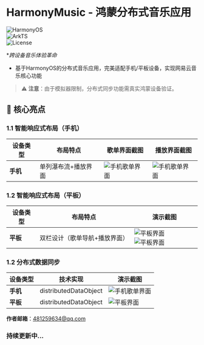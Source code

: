 # HarmonyMusic - 鸿蒙分布式音乐应用

![HarmonyOS](https://img.shields.io/badge/HarmonyOS-5.0-blue)  
![ArkTS](https://img.shields.io/badge/ArkTS-1.1-orange)  
![License](https://img.shields.io/badge/License-Apache--2.0-green)

**跨设备音乐体验革命*
- 基于HarmonyOS的分布式音乐应用，完美适配手机/平板设备，实现网易云音乐核心功能

> ⚠️ **注意**：由于模拟器限制，分布式同步功能需真实鸿蒙设备验证。

## 🌟 核心亮点

### 1.1 智能响应式布局（手机）
| 设备类型       | 布局特点                          | 歌单界面截图               |  播放界面截图      |
|----------------|-----------------------------------|------------------------------|--------------------|
| **手机**       | 单列瀑布流+播放界面              | ![手机歌单界面](https://github.com/user-attachments/assets/bde5b0c3-17df-4dbd-a77d-e0b9faf6b59c)|![手机歌单界面](https://github.com/user-attachments/assets/e7373341-6165-4a80-9061-6de46955c474)|

### 1.2 智能响应式布局（平板）
| 设备类型       | 布局特点                          | 演示截图               |
|----------------|-----------------------------------|------------------------------|
| **平板**       | 双栏设计（歌单导航+播放界面）     | ![平板界面](https://github.com/user-attachments/assets/23c571b5-b78d-4831-8f08-17c9a4998649)![平板界面](https://github.com/user-attachments/assets/0a6cd30e-5196-4f93-b8df-68d17993204b)   |




### 1.2 分布式数据同步
| 设备类型       | 技术实现                          | 演示截图               |
|----------------|-----------------------------------|------------------------------|
| **手机**       | distributedDataObject             | ![手机歌单界面](https://github.com/user-attachments/assets/070b63aa-1e7c-4f59-bcd8-2ea8069e0845)|
| **平板**       | distributedDataObject     | ![平板界面](https://github.com/user-attachments/assets/2013a666-603a-474d-a224-2fb9d8683ffb) |





**作者邮箱**：481259634@qq.com

### **持续更新中...**
